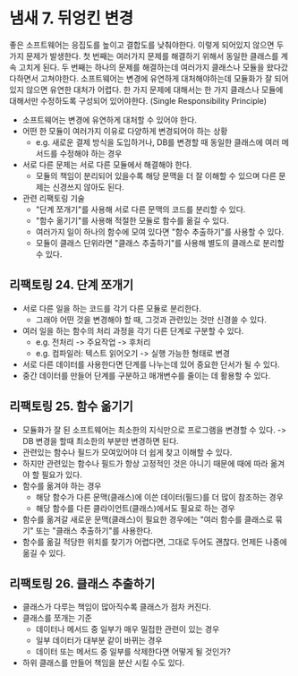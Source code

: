 # 냄새 7. 뒤엉킨 변경

좋은 소프트웨어는 응집도를 높이고 결합도를 낮춰야한다. 이렇게 되어있지 않으면 두 가지 문제가 발생한다. 첫 번째는 여러가지 문제를 해결하기 위해서 동일한 클래스를 계속 고치게 된다. 두 번째는 하나의 문제를 해결하는데 여러가지 클래스나 모듈을 왔다갔다하면서 고쳐야한다. 소프트웨어는 변경에 유연하게 대처해야하는데 모듈화가 잘 되어있지 않으면 유연한 대처가 어렵다. 한 가지 문제에 대해서는 한 가지 클래스나 모듈에 대해서만 수정하도록 구성되어 있어야한다. (Single Responsibility Principle)

- 소프트웨어는 변경에 유연하게 대처할 수 있어야 한다.
- 어떤 한 모듈이 여러가지 이유로 다양하게 변경되어야 하는 상황
    - e.g. 새로운 결제 방식을 도입하거나, DB를 변경할 때 동일한 클래스에 여러 메서드를 수정해야 하는 경우
- 서로 다른 문제는 서로 다른 모듈에서 해결해야 한다.
    - 모듈의 책임이 분리되어 있을수록 해당 문맥을 더 잘 이해할 수 있으며 다른 문제는 신경쓰지 않아도 된다.
- 관련 리팩토링 기술
    - "단계 쪼개기"를 사용해 서로 다른 문맥의 코드를 분리할 수 있다.
    - "함수 옮기기"를 사용해 적절한 모듈로 함수를 옮길 수 있다.
    - 여러가지 일이 하나의 함수에 모여 있다면 "함수 추출하기"를 사용할 수 있다.
    - 모듈이 클래스 단위라면 "클래스 추출하기"를 사용해 별도의 클래스로 분리할 수 있다.


## 리팩토링 24. 단계 쪼개기

- 서로 다른 일을 하는 코드를 각기 다른 모듈로 분리한다.
    - 그래야 어떤 것을 변경해야 할 때, 그것과 관련있는 것만 신경쓸 수 있다.
- 여러 일을 하는 함수의 처리 과정을 각기 다른 단계로 구분할 수 있다.
    - e.g. 전처리 -> 주요작업 -> 후처리
    - e.g. 컴파일러: 텍스트 읽어오기 -> 실행 가능한 형태로 변경
- 서로 다른 데이터를 사용한다면 단계를 나누는데 있어 중요한 단서가 될 수 있다.
- 중간 데이터를 만들어 단계를 구분하고 매개변수를 줄이는 데 활용할 수 있다.

## 리팩토링 25. 함수 옮기기

- 모듈화가 잘 된 소프트웨어는 최소한의 지식만으로 프로그램을 변경할 수 있다. -> DB 변경을 할때 최소한의 부분만 변경하면 된다.
- 관련있는 함수나 필드가 모여있어야 더 쉽게 찾고 이해할 수 있다.
- 하지만 관련있는 함수나 필드가 항상 고정적인 것은 아니기 때문에 때에 따라 옮겨야 할 필요가 있다.
- 함수를 옮겨야 하는 경우
    - 해당 함수가 다른 문맥(클래스)에 이쓴 데이터(필드)를 더 많이 참조하는 경우
    - 해당 함수를 다른 클라이언트(클래스)에서도 필요로 하는 경우
- 함수를 옮겨갈 새로운 문맥(클래스)이 필요한 경우에는 "여러 함수를 클래스로 묶기" 또는 "클래스 추출하기"를 사용한다.
- 함수를 옮길 적당한 위치를 찾기가 어렵다면, 그대로 두어도 괜찮다. 언제든 나중에 옮길 수 있다.

## 리팩토링 26. 클래스 추출하기

- 클래스가 다루는 책임이 많아직수록 클래스가 점차 커진다.
- 클래스를 쪼개는 기준
    - 데이터나 메서드 중 일부가 매우 밀접한 관련이 있는 경우
    - 일부 데이터가 대부분 같이 바뀌는 경우
    - 데이터 또는 메서드 중 일부를 삭제한다면 어떻게 될 것인가?
- 하위 클래스를 만들어 책임을 분산 시킬 수도 있다.
